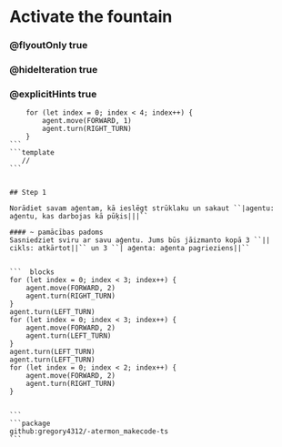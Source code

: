 # Activate the fountain
### @flyoutOnly true
### @hideIteration true
### @explicitHints true


```` ghost
    for (let index = 0; index < 4; index++) {
        agent.move(FORWARD, 1)
        agent.turn(RIGHT_TURN)
    }
```
```template
   //     
```


## Step 1

Norādiet savam aģentam, kā ieslēgt strūklaku un sakaut ``|agentu: aģentu, kas darbojas kā pūķis|||``

#### ~ pamācības padoms
Sasniedziet sviru ar savu aģentu. Jums būs jāizmanto kopā 3 ``|| cikls: atkārtot||`` un 3 ``| aģenta: aģenta pagrieziens||``


```  blocks
for (let index = 0; index < 3; index++) {
    agent.move(FORWARD, 2)
    agent.turn(RIGHT_TURN)
}
agent.turn(LEFT_TURN)
for (let index = 0; index < 3; index++) {
    agent.move(FORWARD, 2)
    agent.turn(LEFT_TURN)
}
agent.turn(LEFT_TURN)
agent.turn(LEFT_TURN)
for (let index = 0; index < 2; index++) {
    agent.move(FORWARD, 2)
    agent.turn(RIGHT_TURN)
}
         

```
```package
github:gregory4312/-atermon_makecode-ts
```
